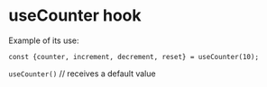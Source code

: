 # useCounter hook

Example of its use:
```
const {counter, increment, decrement, reset} = useCounter(10);
```

`useCounter()` // receives a default value